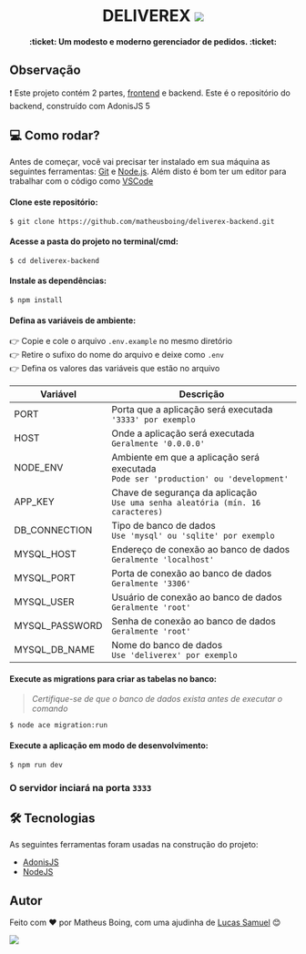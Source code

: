 <h1 align="center">DELIVEREX <img src="https://img.shields.io/badge/-backend-yellowgreen" /></h1></h1>
<h4 align="center"> :ticket: Um modesto e moderno gerenciador de pedidos. :ticket: </h4>

## Observação
:heavy_exclamation_mark: Este projeto contém 2 partes, [frontend](https://github.com/matheusboing/deliverex-frontend) e backend. Este é o repositório do backend, construído com AdonisJS 5

## :computer: Como rodar?
Antes de começar, você vai precisar ter instalado em sua máquina as seguintes ferramentas:
[Git](https://git-scm.com) e [Node.js](https://nodejs.org/en/). 
Além disto é bom ter um editor para trabalhar com o código como [VSCode](https://code.visualstudio.com/)

#### Clone este repositório:
`$ git clone https://github.com/matheusboing/deliverex-backend.git`

#### Acesse a pasta do projeto no terminal/cmd:
`$ cd deliverex-backend`

#### Instale as dependências:
`$ npm install`

#### Defina as variáveis de ambiente:
:point_right: Copie e cole o arquivo `.env.example` no mesmo diretório\
:point_right: Retire o sufixo do nome do arquivo e deixe como `.env`\
:point_right: Defina os valores das variáveis que estão no arquivo

|Variável|Descrição|
|--------|---------|
|PORT|Porta que a aplicação será executada<br>`'3333' por exemplo`|
|HOST|Onde a aplicação será executada<br>`Geralmente '0.0.0.0'`|       
|NODE_ENV|Ambiente em que a aplicação será executada<br>`Pode ser 'production' ou 'development'`|
|APP_KEY|Chave de segurança da aplicação<br>`Use uma senha aleatória (mín. 16 caracteres)`|
|DB_CONNECTION|Tipo de banco de dados<br>`Use 'mysql' ou 'sqlite' por exemplo`|
|MYSQL_HOST|Endereço de conexão ao banco de dados<br>`Geralmente 'localhost'`|
|MYSQL_PORT|Porta de conexão ao banco de dados<br>`Geralmente '3306'`|
|MYSQL_USER|Usuário de conexão ao banco de dados<br>`Geralmente 'root'`|
|MYSQL_PASSWORD|Senha de conexão ao banco de dados<br>`Geralmente 'root'`|
|MYSQL_DB_NAME|Nome do banco de dados<br>`Use 'deliverex' por exemplo`|

#### Execute as migrations para criar as tabelas no banco:
>_Certifique-se de que o banco de dados exista antes de executar o comando_

`$ node ace migration:run`

#### Execute a aplicação em modo de desenvolvimento:
`$ npm run dev`

### O servidor inciará na porta `3333`

## 🛠 Tecnologias

As seguintes ferramentas foram usadas na construção do projeto:

- [AdonisJS](https://preview.adonisjs.com/blog/introducing-adonisjs-v5/)
- [NodeJS](https://nodejs.org/en/)

## Autor
Feito com :heart: por Matheus Boing, com uma ajudinha de [Lucas Samuel](https://github.com/lucasskluser) :blush:


[<img src="https://img.shields.io/badge/linkedin-%230077B5.svg?&style=for-the-badge&logo=linkedin&logoColor=white" />](https://www.linkedin.com/in/matheusboing/)
